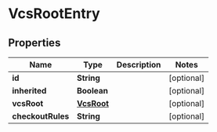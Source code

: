 
# VcsRootEntry

## Properties
Name | Type | Description | Notes
------------ | ------------- | ------------- | -------------
**id** | **String** |  |  [optional]
**inherited** | **Boolean** |  |  [optional]
**vcsRoot** | [**VcsRoot**](VcsRoot.md) |  |  [optional]
**checkoutRules** | **String** |  |  [optional]



